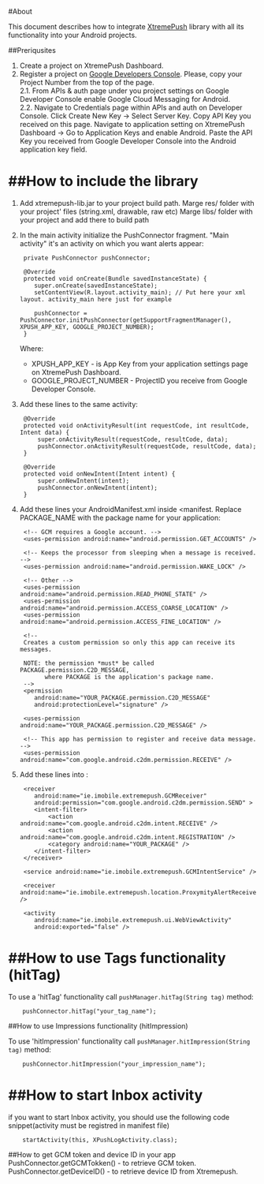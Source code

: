 #About

This document describes how to integrate [XtremePush](http://xtremepush.com) library with all its functionality into your Android projects.

##Preriqusites

1. Create a project on XtremePush Dashboard.<br />
2. Register a project on [Google Developers Console](https://cloud.google.com/console/project). Please, copy your Project Number from the top of the page.<br />
2.1. From APIs & auth page under you project settings on Google Developer Console enable Google Cloud Messaging for Android.<br />
2.2. Navigate to Credentials page within APIs and auth on Developer Console. Click Create New Key -> Select Server Key. Copy API Key you received on this page. Navigate to application setting on XtremePush Dashboard -> Go to Application Keys and enable Android. Paste the API Key you received from Google Developer Console into the Android application key field.<br />

##How to include the library
==========================

1. Add xtremepush-lib.jar to your project build path.
	Marge res/ folder with your project' files (string.xml, drawable, raw etc)
	Marge libs/ folder with your project and add there to build path
 
2. In the main activity initialize the PushConnector fragment. "Main activity" it's an activity on which you want alerts appear:

        private PushConnector pushConnector;

        @Override
        protected void onCreate(Bundle savedInstanceState) {
           super.onCreate(savedInstanceState);
           setContentView(R.layout.activity_main); // Put here your xml layout. activity_main here just for example

           pushConnector = PushConnector.initPushConnector(getSupportFragmentManager(), XPUSH_APP_KEY, GOOGLE_PROJECT_NUMBER);
        }

    Where:

    *   XPUSH_APP_KEY - is App Key from your application settings page on XtremePush Dashboard.
    *   GOOGLE_PROJECT_NUMBER - ProjectID you receive from Google Developer Console.


3. Add these lines to the same activity:

        @Override
        protected void onActivityResult(int requestCode, int resultCode, Intent data) {
            super.onActivityResult(requestCode, resultCode, data);
            pushConnector.onActivityResult(requestCode, resultCode, data);
        }

        @Override
        protected void onNewIntent(Intent intent) {
            super.onNewIntent(intent);
            pushConnector.onNewIntent(intent);
        }

4. Add these lines your AndroidManifest.xml inside <manifest</manifest>. Replace PACKAGE_NAME with the package name for your application:
        <!-- GCM connects to Google Services. -->
        <uses-permission android:name="android.permission.INTERNET" />

        <!-- GCM requires a Google account. -->
        <uses-permission android:name="android.permission.GET_ACCOUNTS" />

        <!-- Keeps the processor from sleeping when a message is received. -->
        <uses-permission android:name="android.permission.WAKE_LOCK" />

        <!-- Other -->
        <uses-permission android:name="android.permission.READ_PHONE_STATE" />
        <uses-permission android:name="android.permission.ACCESS_COARSE_LOCATION" />
        <uses-permission android:name="android.permission.ACCESS_FINE_LOCATION" />

        <!--
        Creates a custom permission so only this app can receive its messages.

        NOTE: the permission *must* be called PACKAGE.permission.C2D_MESSAGE,
              where PACKAGE is the application's package name.
        -->
        <permission
           android:name="YOUR_PACKAGE.permission.C2D_MESSAGE"
           android:protectionLevel="signature" />

        <uses-permission android:name="YOUR_PACKAGE.permission.C2D_MESSAGE" />

        <!-- This app has permission to register and receive data message. -->
        <uses-permission android:name="com.google.android.c2dm.permission.RECEIVE" />

5. Add these lines into <application></application>:

        <receiver
           android:name="ie.imobile.extremepush.GCMReceiver"
           android:permission="com.google.android.c2dm.permission.SEND" >
           <intent-filter>
               <action android:name="com.google.android.c2dm.intent.RECEIVE" />
               <action android:name="com.google.android.c2dm.intent.REGISTRATION" />
               <category android:name="YOUR_PACKAGE" />
           </intent-filter>
        </receiver>

        <service android:name="ie.imobile.extremepush.GCMIntentService" />

        <receiver android:name="ie.imobile.extremepush.location.ProxymityAlertReceiver" />

        <activity
           android:name="ie.imobile.extremepush.ui.WebViewActivity"
           android:exported="false" />


##How to use Tags functionality (hitTag)
===============================

To use a 'hitTag' functionality call `pushManager.hitTag(String tag)` method:
    
        pushConnector.hitTag("your_tag_name");
        
##How to use Impressions functionality (hitImpression)

To use 'hitImpression' functionality call `pushManager.hitImpression(String tag)` method:
		
		pushConnector.hitImpression("your_impression_name");

		
##How to start Inbox activity		
===============================

if you want to start Inbox activity, you should use the following code snippet(activity must be registred in manifest file)
 
 		startActivity(this, XPushLogActivity.class);
 		
##How to get GCM token and device ID in your app
		PushConnector.getGCMTokken() - to retrieve GCM token. 
		PushConnector.getDeviceID() - to retrieve device ID from Xtremepush.
